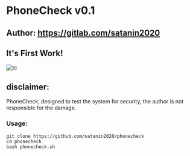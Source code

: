 # PhoneCheck v0.1
## Author: https://gitlab.com/satanin2020
## It's First Work!





![tc](https://i.imgur.com/hw18xYV.png)

## disclaimer:
PhoneCheck, designed to test the system for security, the author is not responsible for the damage.


### Usage:
```
git clone https://github.com/satanin2020/phonecheck
cd phonecheck
bash phonecheck.sh
```


